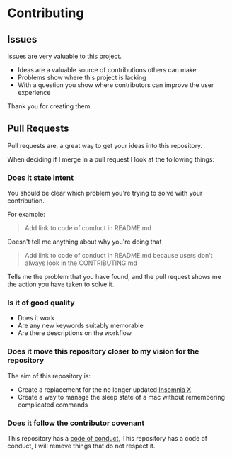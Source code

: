# Contributing

## Issues

Issues are very valuable to this project.

  - Ideas are a valuable source of contributions others can make
  - Problems show where this project is lacking
  - With a question you show where contributors can improve the user
    experience

Thank you for creating them.

## Pull Requests

Pull requests are, a great way to get your ideas into this repository.

When deciding if I merge in a pull request I look at the following
things:

### Does it state intent

You should be clear which problem you're trying to solve with your
contribution.

For example:

> Add link to code of conduct in README.md

Doesn't tell me anything about why you're doing that

> Add link to code of conduct in README.md because users don't always
> look in the CONTRIBUTING.md

Tells me the problem that you have found, and the pull request shows me
the action you have taken to solve it.

### Is it of good quality

  - Does it work
  - Are any new keywords suitably memorable
  - Are there descriptions on the workflow

### Does it move this repository closer to my vision for the repository

The aim of this repository is:

  - Create a replacement for the no longer updated [Insomnia
    X](https://github.com/semaja2/InsomniaX)
  - Create a way to manage the sleep state of a mac without remembering
    complicated commands

### Does it follow the contributor covenant

This repository has a [code of conduct](CODE_OF_CONDUCT.md), This
repository has a code of conduct, I will remove things that do not
respect it.
